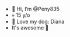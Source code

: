 - 👋 Hi, I’m @Peny835
- 💀 15 y/o
- 🐶 Love my dog: Diana
- It's awesome 🙌

<!---
Peny835/Peny835 is a ✨ special ✨ repository because its `README.md` (this file) appears on your GitHub profile.
You can click the Preview link to take a look at your changes.
--->
